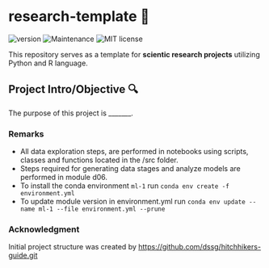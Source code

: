 # research-template :microscope:

![version](https://img.shields.io/badge/version-1.0-blue) ![Maintenance](https://img.shields.io/badge/Maintained%3F-yes-green.svg) ![MIT license](https://img.shields.io/badge/License-MIT-blue.svg)

This repository serves as a template for **scientic research projects** utilizing Python and R language.

## Project Intro/Objective :mag:

The purpose of this project is _______.

### Remarks

* All data exploration steps, are performed in notebooks using scripts, classes and 
functions located in the /src folder.
* Steps required for generating data stages and analyze models are performed in 
module d06.
* To install the conda environment `ml-1` run `conda env create -f environment.yml`
* To update module version in environment.yml run `conda env update --name ml-1 --file environment.yml --prune`

### Acknowledgment

Initial project structure was created by https://github.com/dssg/hitchhikers-guide.git

